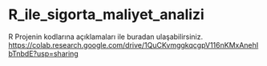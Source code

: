 # R_ile_sigorta_maliyet_analizi
R
Projenin kodlarına açıklamaları ile buradan ulaşabilirsiniz.
https://colab.research.google.com/drive/1QuCKvmggkqcgpV116nKMxAnehIbTnbdE?usp=sharing
